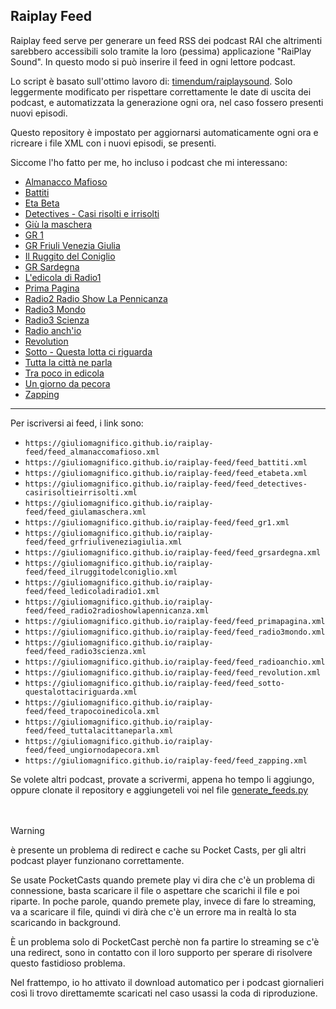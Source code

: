 ## Raiplay Feed

Raiplay feed serve per generare un feed RSS dei podcast RAI che altrimenti sarebbero accessibili solo tramite la loro (pessima) applicazione "RaiPlay Sound". In questo modo si può inserire il feed in ogni lettore podcast.

Lo script è basato sull'ottimo lavoro di: [timendum/raiplaysound](https://github.com/timendum/raiplaysound). Solo leggermente modificato per rispettare correttamente le date di uscita dei podcast, e automatizzata la generazione ogni ora, nel caso fossero presenti nuovi episodi. 

Questo repository è impostato per aggiornarsi automaticamente ogni ora e ricreare i file XML con i nuovi episodi, se presenti. 

Siccome l'ho fatto per me, ho incluso i podcast che mi interessano:

- [Almanacco Mafioso](https://www.raiplaysound.it/programmi/almanaccomafioso)
- [Battiti](https://www.raiplaysound.it/programmi/battiti)
- [Eta Beta](https://www.raiplaysound.it/programmi/etabeta)
- [Detectives - Casi risolti e irrisolti](https://www.raiplaysound.it/programmi/detectives-casirisoltieirrisolti)
- [Giù la maschera](https://www.raiplaysound.it/programmi/giulamaschera)
- [GR 1](https://www.raiplaysound.it/programmi/gr1)
- [GR Friuli Venezia Giulia](https://www.raiplaysound.it/programmi/grfriuliveneziagiulia)
- [Il Ruggito del Coniglio](https://www.raiplaysound.it/programmi/ilruggitodelconiglio)
- [GR Sardegna](https://www.raiplaysound.it/programmi/grsardegna)
- [L'edicola di Radio1](https://www.raiplaysound.it/programmi/ledicoladiradio1)
- [Prima Pagina](https://www.raiplaysound.it/programmi/primapagina)
- [Radio2 Radio Show La Pennicanza](https://www.raiplaysound.it/programmi/radio2radioshowlapennicanza)
- [Radio3 Mondo](https://www.raiplaysound.it/programmi/radio3mondo)
- [Radio3 Scienza](https://www.raiplaysound.it/programmi/radio3scienza)
- [Radio anch'io](https://www.raiplaysound.it/programmi/radioanchio)
- [Revolution](https://www.raiplaysound.it/programmi/revolution)
- [Sotto - Questa lotta ci riguarda](https://www.raiplaysound.it/programmi/sotto-questalottaciriguarda)
- [Tutta la città ne parla](https://www.raiplaysound.it/programmi/tuttalacittaneparla)
- [Tra poco in edicola](https://www.raiplaysound.it/programmi/trapocoinedicola)
- [Un giorno da pecora](https://www.raiplaysound.it/programmi/ungiornodapecora)
- [Zapping](https://www.raiplaysound.it/programmi/zapping)

***

  Per iscriversi ai feed, i link sono:

  - `https://giuliomagnifico.github.io/raiplay-feed/feed_almanaccomafioso.xml`
  - `https://giuliomagnifico.github.io/raiplay-feed/feed_battiti.xml`
  - `https://giuliomagnifico.github.io/raiplay-feed/feed_etabeta.xml`
  - `https://giuliomagnifico.github.io/raiplay-feed/feed_detectives-casirisoltieirrisolti.xml`
  - `https://giuliomagnifico.github.io/raiplay-feed/feed_giulamaschera.xml`
  - `https://giuliomagnifico.github.io/raiplay-feed/feed_gr1.xml`
  - `https://giuliomagnifico.github.io/raiplay-feed/feed_grfriuliveneziagiulia.xml`
  - `https://giuliomagnifico.github.io/raiplay-feed/feed_grsardegna.xml`
  - `https://giuliomagnifico.github.io/raiplay-feed/feed_ilruggitodelconiglio.xml`
  - `https://giuliomagnifico.github.io/raiplay-feed/feed_ledicoladiradio1.xml`
  - `https://giuliomagnifico.github.io/raiplay-feed/feed_radio2radioshowlapennicanza.xml`
  - `https://giuliomagnifico.github.io/raiplay-feed/feed_primapagina.xml`
  - `https://giuliomagnifico.github.io/raiplay-feed/feed_radio3mondo.xml`
  - `https://giuliomagnifico.github.io/raiplay-feed/feed_radio3scienza.xml`
  - `https://giuliomagnifico.github.io/raiplay-feed/feed_radioanchio.xml`
  - `https://giuliomagnifico.github.io/raiplay-feed/feed_revolution.xml`
  - `https://giuliomagnifico.github.io/raiplay-feed/feed_sotto-questalottaciriguarda.xml`
  - `https://giuliomagnifico.github.io/raiplay-feed/feed_trapocoinedicola.xml`
  - `https://giuliomagnifico.github.io/raiplay-feed/feed_tuttalacittaneparla.xml`
  - `https://giuliomagnifico.github.io/raiplay-feed/feed_ungiornodapecora.xml`
  - `https://giuliomagnifico.github.io/raiplay-feed/feed_zapping.xml`


Se volete altri podcast, provate a scrivermi, appena ho tempo li aggiungo, oppure clonate il repository e aggiungeteli voi nel file [generate_feeds.py](https://github.com/giuliomagnifico/raiplay-feed/blob/main/scripts/generate_feeds.py)
<br><br><br>


>[!WARNING]
>è presente un problema di redirect e cache su Pocket Casts, per gli altri podcast player funzionano correttamente. 
>
>Se usate PocketCasts quando premete play vi dira che c'è un problema di connessione, basta scaricare il file o aspettare che scarichi il file e poi riparte. In poche parole, quando premete play, invece di fare lo streaming, va a scaricare il file, quindi vi dirà che c'è un errore ma in realtà lo sta scaricando in background. 
>
>È un problema solo di PocketCast perchè non fa partire lo streaming se c'è una redirect, sono in contatto con il loro supporto per sperare di risolvere questo fastidioso problema. 
>
>Nel frattempo, io ho attivato il download automatico per i podcast giornalieri così li trovo direttamemte scaricati nel caso usassi la coda di riproduzione. 
